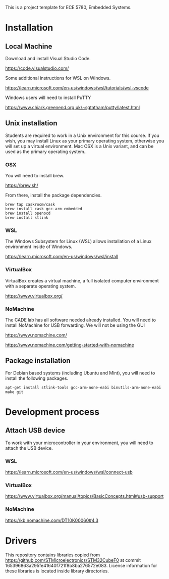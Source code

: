 This is a project template for ECE 5780, Embedded Systems.

# Installation
## Local Machine
Download and install Visual Studio Code.

https://code.visualstudio.com/

Some additional instructions for WSL on Windows.

https://learn.microsoft.com/en-us/windows/wsl/tutorials/wsl-vscode

Windows users will need to install PuTTY

https://www.chiark.greenend.org.uk/~sgtatham/putty/latest.html

## Unix installation
Students are required to work in a Unix environment for this course.
If you wish, you may install Linux as your primary operating system, otherwise you will set up a virtual environment.
Mac OSX is a Unix variant, and can be used as the primary operating system..

### OSX
You will need to install brew.

https://brew.sh/

From there, install the package dependencies.
```
brew tap caskroom/cask
brew install cask gcc-arm-embedded
brew install openocd
brew install stlink
```


### WSL
The Windows Subsystem for Linux (WSL) allows installation of a Linux environment inside of Windows.

https://learn.microsoft.com/en-us/windows/wsl/install

### VirtualBox
VirtualBox creates a virtual machine, a full isolated computer environment with a separate operating system.

https://www.virtualbox.org/

### NoMachine
The CADE lab has all software needed already installed.
You will need to install NoMachine for USB forwarding.
We will not be using the GUI

https://www.nomachine.com/

https://www.nomachine.com/getting-started-with-nomachine

## Package installation
For Debian based systems (including Ubuntu and Mint), you will need to install the following packages.
```
apt-get install stlink-tools gcc-arm-none-eabi binutils-arm-none-eabi make git
```

# Development process
## Attach USB device
To work with your microcontroller in your environment, you will need to attach the USB device.

### WSL
https://learn.microsoft.com/en-us/windows/wsl/connect-usb

### VirtualBox
https://www.virtualbox.org/manual/topics/BasicConcepts.html#usb-support

### NoMachine

https://kb.nomachine.com/DT10K00060#4.3

# Drivers
This repository contains libraries copied from https://github.com/STMicroelectronics/STM32CubeF0 at commit 165396863a295fe41640f721f8b8ba276572e083.
License information for these libraries is located inside library directories.

